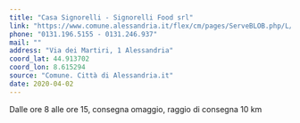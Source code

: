 ```yaml
---
title: "Casa Signorelli - Signorelli Food srl"
link: "https://www.comune.alessandria.it/flex/cm/pages/ServeBLOB.php/L/IT/IDPagina/2069"
phone: "0131.196.5155 - 0131.246.937"
mail: ""
address: "Via dei Martiri, 1 Alessandria"
coord_lat: 44.913702
coord_lon: 8.615294
source: "Comune. Città di Alessandria.it"
date: 2020-04-02
---
```


Dalle ore 8 alle ore 15, consegna omaggio, raggio di consegna 10 km
